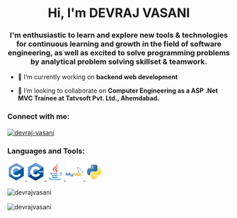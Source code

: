 <h1 align="center">Hi, I'm DEVRAJ VASANI</h1>
<h3 align="center">I'm enthusiastic to learn and explore new tools & technologies for continuous learning and growth in the field of software engineering, as well as excited to solve programming problems by analytical problem solving skillset & teamwork.</h3>

- 🔭 I’m currently working on **backend web development**

- 👯 I’m looking to collaborate on **Computer Engineering as a ASP .Net MVC Trainee at Tatvsoft Pvt. Ltd., Ahemdabad.**

<h3 align="left">Connect with me:</h3>
<p align="left">
<a href="https://linkedin.com/in/devraj-vasani" target="blank"><img align="center" src="https://raw.githubusercontent.com/rahuldkjain/github-profile-readme-generator/master/src/images/icons/Social/linked-in-alt.svg" alt="devraj-vasani" height="30" width="40" /></a>
</p>

<h3 align="left">Languages and Tools:</h3>
<p align="left"> <a href="https://www.cprogramming.com/" target="_blank" rel="noreferrer"> <img src="https://raw.githubusercontent.com/devicons/devicon/master/icons/c/c-original.svg" alt="c" width="40" height="40"/> </a> <a href="https://www.w3schools.com/cpp/" target="_blank" rel="noreferrer"> <img src="https://raw.githubusercontent.com/devicons/devicon/master/icons/cplusplus/cplusplus-original.svg" alt="cplusplus" width="40" height="40"/> </a> <a href="https://www.java.com" target="_blank" rel="noreferrer"> <img src="https://raw.githubusercontent.com/devicons/devicon/master/icons/java/java-original.svg" alt="java" width="40" height="40"/> </a> <a href="https://www.mysql.com/" target="_blank" rel="noreferrer"> <img src="https://raw.githubusercontent.com/devicons/devicon/master/icons/mysql/mysql-original-wordmark.svg" alt="mysql" width="40" height="40"/> </a> <a href="https://www.python.org" target="_blank" rel="noreferrer"> <img src="https://raw.githubusercontent.com/devicons/devicon/master/icons/python/python-original.svg" alt="python" width="40" height="40"/> </a> </p>

<p><img align="center" src="https://github-readme-stats.vercel.app/api/top-langs?username=devrajvasani&show_icons=true&locale=en&layout=compact" alt="devrajvasani" /></p>

<p><img align="center" src="https://github-readme-streak-stats.herokuapp.com/?user=devrajvasani&" alt="devrajvasani" /></p>


<!--
**DevrajVasani/DevrajVasani** is a ✨ _special_ ✨ repository because its `README.md` (this file) appears on your GitHub profile.
